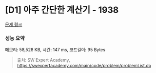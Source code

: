 # [D1] 아주 간단한 계산기 - 1938 

[문제 링크](https://swexpertacademy.com/main/code/problem/problemDetail.do?contestProbId=AV5PjsYKAMIDFAUq) 

### 성능 요약

메모리: 58,528 KB, 시간: 147 ms, 코드길이: 95 Bytes



> 출처: SW Expert Academy, https://swexpertacademy.com/main/code/problem/problemList.do